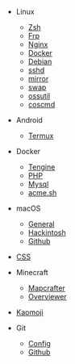 - Linux
  - [Zsh](Linux/Zsh.md)
  - [Frp](Linux/Frp.md)
  - [Nginx](Linux/Nginx.md)
  - [Docker](Linux/Docker.md)
  - [Debian](Linux/Debian.md)
  - [sshd](Linux/sshd.md)
  - [mirror](Linux/mirror.md)
  - [swap](Linux/swap.md)
  - [ossutil](Linux/ossutil.md)
  - [coscmd](Linux/coscmd.md)
  
- Android
  
  - [Termux](Android/Termux.md)
  
- Docker
  - [Tengine](Docker/Tengine.md)
  - [PHP](Docker/PHP.md)
  - [Mysql](Docker/Mysql.md)
  - [acme.sh](Docker/acme.sh.md)
  
- macOS
  - [General](macOS/General.md)
  - [Hackintosh](macOS/Hackintosh.md)
  - [Github](macOS/Github.md)
- [CSS](CSS.md)

- Minecraft
  - [Mapcrafter](Minecraft/Mapcrafter.md)
  - [Overviewer](Minecraft/Overviewer.md)
  
- [Kaomoji](Kaomoji.md)

- Git
  - [Config](Git/Config.md)
  - [Github](Git/Github.md)
